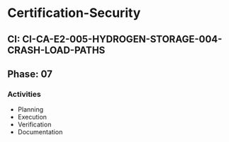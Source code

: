 # Certification-Security

## CI: CI-CA-E2-005-HYDROGEN-STORAGE-004-CRASH-LOAD-PATHS
## Phase: 07

### Activities
- Planning
- Execution
- Verification
- Documentation
